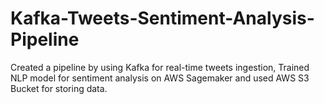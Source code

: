 # Kafka-Tweets-Sentiment-Analysis-Pipeline
Created a pipeline by using Kafka for real-time tweets ingestion, Trained NLP model for sentiment analysis on AWS
Sagemaker and used AWS S3 Bucket for storing data.
